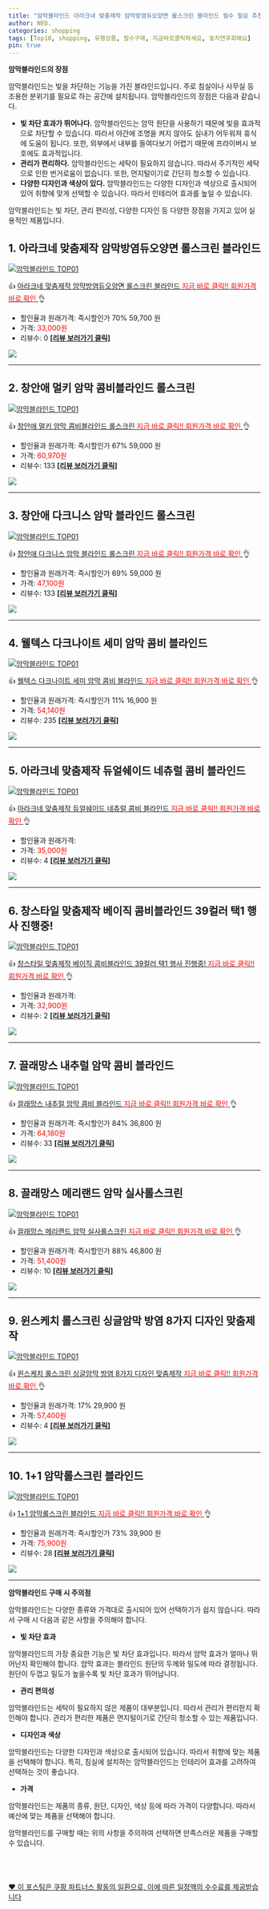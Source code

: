 ```yaml
---
title: "암막블라인드 아라크네 맞춤제작 암막방염듀오양면 롤스크린 블라인드 필수 필요 추천 제품 비교 최저 가격 비교 장점 구매 후기 구매평"
author: NEO.
categories: shopping
tags: [Top10, shopping, 유행상품, 필수구매, 지금바로클릭하세요, 놓치면후회해요]
pin: true
---
```

**암막블라인드의 장점**

암막블라인드는 빛을 차단하는 기능을 가진 블라인드입니다. 주로 침실이나 사무실 등 조용한 분위기를 필요로 하는 공간에 설치됩니다. 암막블라인드의 장점은 다음과 같습니다.

* **빛 차단 효과가 뛰어나다.** 암막블라인드는 암막 원단을 사용하기 때문에 빛을 효과적으로 차단할 수 있습니다. 따라서 야간에 조명을 켜지 않아도 실내가 어두워져 휴식에 도움이 됩니다. 또한, 외부에서 내부를 들여다보기 어렵기 때문에 프라이버시 보호에도 효과적입니다.
* **관리가 편리하다.** 암막블라인드는 세탁이 필요하지 않습니다. 따라서 주기적인 세탁으로 인한 번거로움이 없습니다. 또한, 먼지털이기로 간단히 청소할 수 있습니다.
* **다양한 디자인과 색상이 있다.** 암막블라인드는 다양한 디자인과 색상으로 출시되어 있어 취향에 맞게 선택할 수 있습니다. 따라서 인테리어 효과를 높일 수 있습니다.

암막블라인드는 빛 차단, 관리 편리성, 다양한 디자인 등 다양한 장점을 가지고 있어 실용적인 제품입니다.

   

## 1. 아라크네 맞춤제작 암막방염듀오양면 롤스크린 블라인드

[![암막블라인드 TOP01](https://thumbnail9.coupangcdn.com/thumbnails/remote/490x490ex/image/vendor_inventory/4faf/658b7afd948799abf2b0ae57db5765f80648043b14ee77c52afd20f7b455.jpg)](https://link.coupang.com/re/AFFSDP?lptag=AF3617701&subid=GithubCoopas&pageKey=1909283804&traceid=V0-153&itemId=3241918795&vendorItemId=71229106155)


👍 [아라크네 맞춤제작 암막방염듀오양면 롤스크린 블라인드 <font color=red> 지금 바로 클릭!! 회원가격 바로 확인 </font> ](https://link.coupang.com/re/AFFSDP?lptag=AF3617701&subid=GithubCoopas&pageKey=1909283804&traceid=V0-153&itemId=3241918795&vendorItemId=71229106155) 👌 


- 할인율과 원래가격: 즉시할인가 70%  59,700   원
- 가격: <span style='color:red'>33,000원</span>
- 리뷰수: 0  [**[리뷰 보러가기 클릭]**](https://link.coupang.com/re/AFFSDP?lptag=AF3617701&subid=GithubCoopas&pageKey=1909283804&traceid=V0-153&itemId=3241918795&vendorItemId=71229106155)

[![](/discount_price.png)](https://link.coupang.com/re/AFFSDP?lptag=AF3617701&subid=GithubCoopas&pageKey=1909283804&traceid=V0-153&itemId=3241918795&vendorItemId=71229106155)

---


   

## 2. 창안애 멀키 암막 콤비블라인드 롤스크린

[![암막블라인드 TOP01](https://thumbnail8.coupangcdn.com/thumbnails/remote/490x490ex/image/rs_quotation_api/fs55ojie/35a24215007143e9816f41406a9e8775.jpg)](https://link.coupang.com/re/AFFSDP?lptag=AF3617701&subid=GithubCoopas&pageKey=6778888460&traceid=V0-153&itemId=15934625175&vendorItemId=83141538114)


👍 [창안애 멀키 암막 콤비블라인드 롤스크린 <font color=red> 지금 바로 클릭!! 회원가격 바로 확인 </font> ](https://link.coupang.com/re/AFFSDP?lptag=AF3617701&subid=GithubCoopas&pageKey=6778888460&traceid=V0-153&itemId=15934625175&vendorItemId=83141538114) 👌 


- 할인율과 원래가격: 즉시할인가 67%  59,000   원
- 가격: <span style='color:red'>60,970원</span>
- 리뷰수: 133  [**[리뷰 보러가기 클릭]**](https://link.coupang.com/re/AFFSDP?lptag=AF3617701&subid=GithubCoopas&pageKey=6778888460&traceid=V0-153&itemId=15934625175&vendorItemId=83141538114)

[![](/discount_price.png)](https://link.coupang.com/re/AFFSDP?lptag=AF3617701&subid=GithubCoopas&pageKey=6778888460&traceid=V0-153&itemId=15934625175&vendorItemId=83141538114)

---


   

## 3. 창안애 다크니스 암막 블라인드 롤스크린

[![암막블라인드 TOP01](https://thumbnail6.coupangcdn.com/thumbnails/remote/490x490ex/image/retail/images/5918558364351133-02527fff-3e08-4e68-ad00-1e2b5eb360dc.jpg)](https://link.coupang.com/re/AFFSDP?lptag=AF3617701&subid=GithubCoopas&pageKey=6778780752&traceid=V0-153&itemId=15934708960&vendorItemId=83141617231)


👍 [창안애 다크니스 암막 블라인드 롤스크린 <font color=red> 지금 바로 클릭!! 회원가격 바로 확인 </font> ](https://link.coupang.com/re/AFFSDP?lptag=AF3617701&subid=GithubCoopas&pageKey=6778780752&traceid=V0-153&itemId=15934708960&vendorItemId=83141617231) 👌 


- 할인율과 원래가격: 즉시할인가 69%  59,000   원
- 가격: <span style='color:red'>47,100원</span>
- 리뷰수: 133  [**[리뷰 보러가기 클릭]**](https://link.coupang.com/re/AFFSDP?lptag=AF3617701&subid=GithubCoopas&pageKey=6778780752&traceid=V0-153&itemId=15934708960&vendorItemId=83141617231)

[![](/discount_price.png)](https://link.coupang.com/re/AFFSDP?lptag=AF3617701&subid=GithubCoopas&pageKey=6778780752&traceid=V0-153&itemId=15934708960&vendorItemId=83141617231)

---


   

## 4. 웰텍스 다크나이트 세미 암막 콤비 블라인드

[![암막블라인드 TOP01](https://thumbnail7.coupangcdn.com/thumbnails/remote/490x490ex/image/rs_quotation_api/uprhskwg/4ce61a8ae3eb40df8fa37286366f129e.jpg)](https://link.coupang.com/re/AFFSDP?lptag=AF3617701&subid=GithubCoopas&pageKey=5536267820&traceid=V0-153&itemId=8702928830&vendorItemId=75989994468)


👍 [웰텍스 다크나이트 세미 암막 콤비 블라인드 <font color=red> 지금 바로 클릭!! 회원가격 바로 확인 </font> ](https://link.coupang.com/re/AFFSDP?lptag=AF3617701&subid=GithubCoopas&pageKey=5536267820&traceid=V0-153&itemId=8702928830&vendorItemId=75989994468) 👌 


- 할인율과 원래가격: 즉시할인가 11%  16,900   원
- 가격: <span style='color:red'>54,140원</span>
- 리뷰수: 235  [**[리뷰 보러가기 클릭]**](https://link.coupang.com/re/AFFSDP?lptag=AF3617701&subid=GithubCoopas&pageKey=5536267820&traceid=V0-153&itemId=8702928830&vendorItemId=75989994468)

[![](/discount_price.png)](https://link.coupang.com/re/AFFSDP?lptag=AF3617701&subid=GithubCoopas&pageKey=5536267820&traceid=V0-153&itemId=8702928830&vendorItemId=75989994468)

---


   

## 5. 아라크네 맞춤제작 듀얼쉐이드 네츄럴 콤비 블라인드

[![암막블라인드 TOP01](https://thumbnail8.coupangcdn.com/thumbnails/remote/490x490ex/image/vendor_inventory/7f0e/23244f2f7ed79b29bfb1eb9d606c65036583c2111536dcc50cc06565db22.jpg)](https://link.coupang.com/re/AFFSDP?lptag=AF3617701&subid=GithubCoopas&pageKey=1797317224&traceid=V0-153&itemId=3057691697&vendorItemId=71045676089)


👍 [아라크네 맞춤제작 듀얼쉐이드 네츄럴 콤비 블라인드 <font color=red> 지금 바로 클릭!! 회원가격 바로 확인 </font> ](https://link.coupang.com/re/AFFSDP?lptag=AF3617701&subid=GithubCoopas&pageKey=1797317224&traceid=V0-153&itemId=3057691697&vendorItemId=71045676089) 👌 


- 할인율과 원래가격: 
- 가격: <span style='color:red'>35,000원</span>
- 리뷰수: 4  [**[리뷰 보러가기 클릭]**](https://link.coupang.com/re/AFFSDP?lptag=AF3617701&subid=GithubCoopas&pageKey=1797317224&traceid=V0-153&itemId=3057691697&vendorItemId=71045676089)

[![](/discount_price.png)](https://link.coupang.com/re/AFFSDP?lptag=AF3617701&subid=GithubCoopas&pageKey=1797317224&traceid=V0-153&itemId=3057691697&vendorItemId=71045676089)

---


   

## 6. 창스타일 맞춤제작 베이직 콤비블라인드 39컬러 택1 행사 진행중!

[![암막블라인드 TOP01](https://thumbnail6.coupangcdn.com/thumbnails/remote/490x490ex/image/vendor_inventory/3d0c/8813788bc242591e2bb18173a0234b1d520c97901bdd131d5c51792f9e82.png)](https://link.coupang.com/re/AFFSDP?lptag=AF3617701&subid=GithubCoopas&pageKey=7463528335&traceid=V0-153&itemId=20699491415&vendorItemId=80176951210)


👍 [창스타일 맞춤제작 베이직 콤비블라인드 39컬러 택1 행사 진행중! <font color=red> 지금 바로 클릭!! 회원가격 바로 확인 </font> ](https://link.coupang.com/re/AFFSDP?lptag=AF3617701&subid=GithubCoopas&pageKey=7463528335&traceid=V0-153&itemId=20699491415&vendorItemId=80176951210) 👌 


- 할인율과 원래가격: 
- 가격: <span style='color:red'>32,900원</span>
- 리뷰수: 2  [**[리뷰 보러가기 클릭]**](https://link.coupang.com/re/AFFSDP?lptag=AF3617701&subid=GithubCoopas&pageKey=7463528335&traceid=V0-153&itemId=20699491415&vendorItemId=80176951210)

[![](/discount_price.png)](https://link.coupang.com/re/AFFSDP?lptag=AF3617701&subid=GithubCoopas&pageKey=7463528335&traceid=V0-153&itemId=20699491415&vendorItemId=80176951210)

---


   

## 7. 끌래망스 내추럴 암막 콤비 블라인드

[![암막블라인드 TOP01](https://thumbnail6.coupangcdn.com/thumbnails/remote/490x490ex/image/retail/images/2020/07/20/16/4/ce8b7385-526f-47a3-b872-b0c26bdc7e75.jpg)](https://link.coupang.com/re/AFFSDP?lptag=AF3617701&subid=GithubCoopas&pageKey=1863243139&traceid=V0-153&itemId=3193788305&vendorItemId=71181217622)


👍 [끌래망스 내추럴 암막 콤비 블라인드 <font color=red> 지금 바로 클릭!! 회원가격 바로 확인 </font> ](https://link.coupang.com/re/AFFSDP?lptag=AF3617701&subid=GithubCoopas&pageKey=1863243139&traceid=V0-153&itemId=3193788305&vendorItemId=71181217622) 👌 


- 할인율과 원래가격: 즉시할인가 84%  36,800   원
- 가격: <span style='color:red'>64,180원</span>
- 리뷰수: 33  [**[리뷰 보러가기 클릭]**](https://link.coupang.com/re/AFFSDP?lptag=AF3617701&subid=GithubCoopas&pageKey=1863243139&traceid=V0-153&itemId=3193788305&vendorItemId=71181217622)

[![](/discount_price.png)](https://link.coupang.com/re/AFFSDP?lptag=AF3617701&subid=GithubCoopas&pageKey=1863243139&traceid=V0-153&itemId=3193788305&vendorItemId=71181217622)

---


   

## 8. 끌래망스 메리랜드 암막 실사롤스크린

[![암막블라인드 TOP01](https://thumbnail7.coupangcdn.com/thumbnails/remote/490x490ex/image/retail/images/2016/03/31/11/2/949aef3f-67e8-49f2-bd74-05cff0d867e2.jpg)](https://link.coupang.com/re/AFFSDP?lptag=AF3617701&subid=GithubCoopas&pageKey=2528721&traceid=V0-153&itemId=11653257&vendorItemId=3017651132)


👍 [끌래망스 메리랜드 암막 실사롤스크린 <font color=red> 지금 바로 클릭!! 회원가격 바로 확인 </font> ](https://link.coupang.com/re/AFFSDP?lptag=AF3617701&subid=GithubCoopas&pageKey=2528721&traceid=V0-153&itemId=11653257&vendorItemId=3017651132) 👌 


- 할인율과 원래가격: 즉시할인가 88%  46,800   원
- 가격: <span style='color:red'>51,400원</span>
- 리뷰수: 10  [**[리뷰 보러가기 클릭]**](https://link.coupang.com/re/AFFSDP?lptag=AF3617701&subid=GithubCoopas&pageKey=2528721&traceid=V0-153&itemId=11653257&vendorItemId=3017651132)

[![](/discount_price.png)](https://link.coupang.com/re/AFFSDP?lptag=AF3617701&subid=GithubCoopas&pageKey=2528721&traceid=V0-153&itemId=11653257&vendorItemId=3017651132)

---


   

## 9. 윈스케치 롤스크린 싱글암막 방염 8가지 디자인 맞춤제작

[![암막블라인드 TOP01](https://thumbnail7.coupangcdn.com/thumbnails/remote/490x490ex/image/vendor_inventory/cb71/66363ad1d692d4e749bd2e24dfa3fe80b4473a90f6109264cd0f5a73e6a8.jpg)](https://link.coupang.com/re/AFFSDP?lptag=AF3617701&subid=GithubCoopas&pageKey=7408839225&traceid=V0-153&itemId=19191894548&vendorItemId=73740360808)


👍 [윈스케치 롤스크린 싱글암막 방염 8가지 디자인 맞춤제작 <font color=red> 지금 바로 클릭!! 회원가격 바로 확인 </font> ](https://link.coupang.com/re/AFFSDP?lptag=AF3617701&subid=GithubCoopas&pageKey=7408839225&traceid=V0-153&itemId=19191894548&vendorItemId=73740360808) 👌 


- 할인율과 원래가격: 17%  29,900   원
- 가격: <span style='color:red'>57,400원</span>
- 리뷰수: 4  [**[리뷰 보러가기 클릭]**](https://link.coupang.com/re/AFFSDP?lptag=AF3617701&subid=GithubCoopas&pageKey=7408839225&traceid=V0-153&itemId=19191894548&vendorItemId=73740360808)

[![](/discount_price.png)](https://link.coupang.com/re/AFFSDP?lptag=AF3617701&subid=GithubCoopas&pageKey=7408839225&traceid=V0-153&itemId=19191894548&vendorItemId=73740360808)

---


   

## 10. 1+1 암막롤스크린 블라인드

[![암막블라인드 TOP01](https://thumbnail6.coupangcdn.com/thumbnails/remote/490x490ex/image/vendor_inventory/images/2017/07/06/16/0/a19c2114-3654-4964-8349-a9ce670bab7a.jpg)](https://link.coupang.com/re/AFFSDP?lptag=AF3617701&subid=GithubCoopas&pageKey=26256647&traceid=V0-153&itemId=215174278&vendorItemId=3193354799)


👍 [1+1 암막롤스크린 블라인드 <font color=red> 지금 바로 클릭!! 회원가격 바로 확인 </font> ](https://link.coupang.com/re/AFFSDP?lptag=AF3617701&subid=GithubCoopas&pageKey=26256647&traceid=V0-153&itemId=215174278&vendorItemId=3193354799) 👌 


- 할인율과 원래가격: 즉시할인가 73%  39,900   원
- 가격: <span style='color:red'>75,900원</span>
- 리뷰수: 28  [**[리뷰 보러가기 클릭]**](https://link.coupang.com/re/AFFSDP?lptag=AF3617701&subid=GithubCoopas&pageKey=26256647&traceid=V0-153&itemId=215174278&vendorItemId=3193354799)

[![](/discount_price.png)](https://link.coupang.com/re/AFFSDP?lptag=AF3617701&subid=GithubCoopas&pageKey=26256647&traceid=V0-153&itemId=215174278&vendorItemId=3193354799)

---
**암막블라인드 구매 시 주의점**

암막블라인드는 다양한 종류와 가격대로 출시되어 있어 선택하기가 쉽지 않습니다. 따라서 구매 시 다음과 같은 사항을 주의해야 합니다.

* **빛 차단 효과**

암막블라인드의 가장 중요한 기능은 빛 차단 효과입니다. 따라서 암막 효과가 얼마나 뛰어난지 확인해야 합니다. 암막 효과는 블라인드 원단의 두께와 밀도에 따라 결정됩니다. 원단이 두껍고 밀도가 높을수록 빛 차단 효과가 뛰어납니다.

* **관리 편의성**

암막블라인드는 세탁이 필요하지 않은 제품이 대부분입니다. 따라서 관리가 편리한지 확인해야 합니다. 관리가 편리한 제품은 먼지털이기로 간단히 청소할 수 있는 제품입니다.

* **디자인과 색상**

암막블라인드는 다양한 디자인과 색상으로 출시되어 있습니다. 따라서 취향에 맞는 제품을 선택해야 합니다. 특히, 침실에 설치하는 암막블라인드는 인테리어 효과를 고려하여 선택하는 것이 좋습니다.

* **가격**

암막블라인드는 제품의 종류, 원단, 디자인, 색상 등에 따라 가격이 다양합니다. 따라서 예산에 맞는 제품을 선택해야 합니다.

암막블라인드를 구매할 때는 위의 사항을 주의하여 선택하면 만족스러운 제품을 구매할 수 있습니다.<br><br><br><br><br> [ ❤  이 포스팅은 쿠팡 파트너스 활동의 일환으로, 이에 따른 일정액의 수수료를 제공받습니다](https://link.coupang.com/a/bcEFyh)
